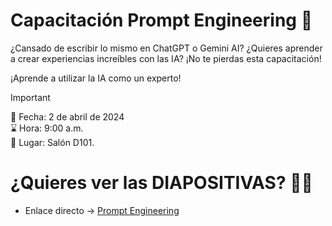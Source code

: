 # Capacitación Prompt Engineering 🧠
¿Cansado de escribir lo mismo en ChatGPT o Gemini AI? 
¿Quieres aprender a crear experiencias increíbles con las IA? ¡No te pierdas esta capacitación!

¡Aprende a utilizar la IA como un experto! 

> [!IMPORTANT]
> 📆 Fecha: 2 de abril de 2024 <br>
> ⌛️ Hora: 9:00 a.m. <br>
> 📌 Lugar: Salón D101.

# ¿Quieres ver las DIAPOSITIVAS? 👩‍💻
* Enlace directo -> [Prompt Engineering](https://docs.google.com/presentation/d/1Vm0kDg0Rf_KDhy24T_QzxUxsioPrGaCz/edit#slide=id.p4)






